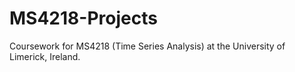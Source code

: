 # MS4218-Projects
Coursework for MS4218 (Time Series Analysis) at the University of Limerick, Ireland.
